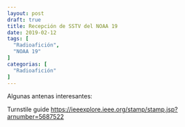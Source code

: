 ```yaml
---
layout: post
draft: true
title: Recepción de SSTV del NOAA 19
date: 2019-02-12
tags: [
  "Radioafición",
  "NOAA 19"
]
categorias: [
  "Radioafición"
]
---
```



Algunas antenas interesantes:

Turnstile guide
https://ieeexplore.ieee.org/stamp/stamp.jsp?arnumber=5687522
